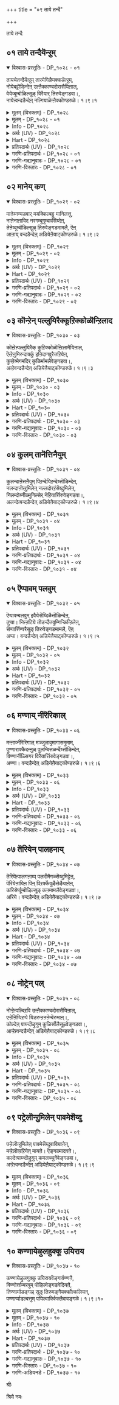 +++
title = "०९ ताये तन्दै"

+++

ताये तन्दै

## ०१ ताये तन्दैयॆन्ऱुम्

<details open><summary>विश्वास-प्रस्तुतिः - DP_१०२८ - ०१</summary>

तायचेतन्दैयॆऩ्ऱुम् तारमेगिळैमक्कळॆऩ्ऱुम्,  
नोयेबट्टॊऴिन्देऩ् उऩ्ऩैक्काण्बदोरासैयिऩाल्,  
वेयेय्बूम्बॊऴिल्सूऴ् विरैयार् तिरुवेङ्गडवा।,  
नायेऩ्वन्दडैन्देऩ् नल्गियाळॆऩ्ऩैक्कॊण्डरुळे। १।९।१
</details>

<details><summary>मूलम् (विभक्तम्) - DP_१०२८</summary>

१०२८ ## ताये तन्दै ऎऩ्ऱुम् * तारमे किळै मक्कळ् ऎऩ्ऱुम् *  
नोये पट्टॊऴिन्देऩ् * नुऩ्ऩैक् काण्बदु ओर् आसैयिऩाल् **   
वेय् एय् पूम् पॊऴिल् सूऴ् * विरै आर् तिरुवेङ्गडवा! *   
नायेऩ् वन्दु अडैन्देऩ् * नल्गि आळ् ऎऩ्ऩैक् कॊण्डरुळे १
</details>

<details><summary>मूलम् - DP_१०२८ - ०१</summary>

तायचेतन्दैयॆऩ्ऱुम् तारमेगिळैमक्कळॆऩ्ऱुम्,  
नोयेबट्टॊऴिन्देऩ् उऩ्ऩैक्काण्बदोरासैयिऩाल्,  
वेयेय्बूम्बॊऴिल्सूऴ् विरैयार् तिरुवेङ्गडवा।,  
नायेऩ्वन्दडैन्देऩ् नल्गियाळॆऩ्ऩैक्कॊण्डरुळे। १।९।१
</details>

<details><summary>Info - DP_१०२८</summary>

{'uv_id': 'PT_१_९', 'rAga': 'Mukhāri / मुगारि', 'tAla': 'Aḍa / अड', 'bhAva': 'Self'}
</details>

<details><summary>अर्थः (UV) - DP_१०२८</summary>

मूङ्गिल्गळ् नॆरुङ्गि यिरुक्कुम् पूञ्जोलैगळ् निऱैन्द मणम् कमऴुम् तिरुमलैयिलिरुप्पवऩे! ताये ऎऩ्ऱुम् तन्दैये ऎऩ्ऱुम् मऩैविये ऎऩ्ऱुम् पन्दुक्कळे ऎऩ्ऱुम् पिळ्ळैगळे ऎऩ्ऱुम् इवर्गळाल् नोये अडैन्दु पयऩऱ्ऱु पोऩ नाऩ् अदऩाल् उऩ्ऩैये वणङ्ग वेण्डुम् ऎऩ्ऱ ओर् आसैयिऩाल् नायिऩुम् ताऴ्न्द नाऩ् वन्दु उऩ्ऩै सरणम् पुगुन्देऩ् किरुबै सॆय्दु ऎऩ्ऩै आट् कॊण्डरुळवेणुम्
</details>

<details><summary>Hart - DP_१०२८</summary>

I thought that my mother, father, wife  
and relatives were important:  
I suffered, became your slave, and like a dog  
I have come longing to see you in the Thiruvenkaṭam hills  
where you stay surrounded with fragrant groves with blooming flowers  
and thick round bamboo plants:  
You are my refuge:  
Give me your grace and protect me:
</details>

<details><summary>प्रतिपदार्थः (UV) - DP_१०२८</summary>

**वेय् एय्** = मूङ्गिल्गळ् नॆरुङ्गि यिरुक्कुम्; **पूम् पॊऴिल् सूऴ्** = पूञ्जोलैगळ् निऱैन्द; **विरैयार्** = मणम् कमऴुम्; **तिरुवेङ्गडवा!** = तिरुमलैयिलिरुप्पवऩे!; **ताये** = ताये ऎऩ्ऱुम्; **तन्दै ऎऩ्ऱुम्** = तन्दैये ऎऩ्ऱुम्; **तारमे** = मऩैविये ऎऩ्ऱुम्; **किळै** = पन्दुक्कळे ऎऩ्ऱुम्; **मक्कळ् ऎऩ्ऱुम्** = पिळ्ळैगळे ऎऩ्ऱुम् इवर्गळाल्; **नोये पट्टु** = नोये अडैन्दु; **ऒऴिन्देऩ्** = पयऩऱ्ऱु पोऩ नाऩ् अदऩाल्; **उऩ्ऩैक्काण्बदु** = उऩ्ऩैये वणङ्ग वेण्डुम्; **ओर् आसैयिऩाल्** = ऎऩ्ऱ ओर् आसैयिऩाल्; **नायेऩ् वन्दु** = नायिऩुम् ताऴ्न्द नाऩ् वन्दु; **अडैन्देऩ्** = उऩ्ऩै सरणम् पुगुन्देऩ्; **नल्गि** = किरुबै सॆय्दु ऎऩ्ऩै; **आळ् ऎऩ्ऩैक्कॊण्डरुळे** = आट् कॊण्डरुळवेणुम्
</details>

<details><summary>गरणि-प्रतिपदार्थः - DP_१०२८ - ०१</summary>

ताये=ताये, तन्दै=तन्दॆये, ऎन्ऱुम्=ऎन्तलू, तारमे=हॆण्डतिये, किळै=बन्धुगळे, मक्कळ्=मक्कळे, ऎन्ऱुम्=ऎन्दू, नोये पट्टु=सङ्कटवन्ननुभविसि, ऒऴिन्देन्=कुन्दि होदॆ, उन्नै=निन्नन्नु, काण्बदु=नोडुवुदु ऎम्ब, ओर् आशैयिनाल्=ऒन्दु आशॆयिन्द, वेय् एय्=बिदिरु मॆळॆगळिन्दलू, पू पॊऴिल्=हूदोटगळिन्दलू, शूऴ्=सुत्तुवरिदु, विरै आर्=परिमळदिन्द तुम्बिरुव, तिरुवेङ्गडवा=तिरुवॆङ्कटगिरियल्लि नॆलसिरुववने, नायेन्-नीचनाद नानु, वन्दु=बन्दु, अडैन्देन्=सेरिद्देनॆ, ऎन्नै=नन्नन्नु, नल् हि=कृपॆमाडि, आळ् कॊण्डु=सेवकनन्नागि स्वीकरिसि, अरुळे=अनुग्रहिसु.
</details>

<details><summary>गरणि-गद्यानुवादः - DP_१०२८ - ०१</summary>

तायि,तन्दॆ ऎन्तलू हॆण्डति मक्कळु बन्धुबळग ऎन्तलू बहळवागि सङ्कटवन्ननुभविसि कुन्दि होदॆ. निन्नन्नु काणुवुदॆम्ब ऒन्दु आशॆयिन्द बिदिरु मॆळॆगळिन्दलू हूदोटगळिन्दलू सुत्तुवरिदिरुव परिमळदिन्द तुम्बिरुव तिरुवॆङ्कटगिरियल्लि नॆलसिरुववने, नीचनाद नानु बन्दु सेरिद्देनॆ. कृपॆमाडि नन्नन्नु सेवकन्नागि स्वीकरिसि अनुग्रहिसु.\(१\)
</details>

<details><summary>गरणि-विस्तारः - DP_१०२८ - ०१</summary>

हिन्दिन तिरुमॊऴियल्लि आऴ्वाररु तम्म मनस्सिगॆ उपदेशवित्तरु. तिरुवॆङ्कटगिरियल्लि नॆलसिरुव सर्वेश्वरन बळिसारबेकॆन्दू, अवनन्नु कण्तुम्ब काणबेकॆन्दू अवन कृपॆगॆ पात्रनागबेकॆन्दू मनस्सन्नु ऒत्तायपडिसिदरु. तिरुमलॆय स्वामियन्नु कीर्तिसि हाडिदरु. हीगॆ अवरु तम्म मनस्सन्नु ऒलिसिकॊण्डद्दु. ईग अवरु स्वामिय सन्निधियन्नुसेरिद्दारॆ. अवन सम्मुखदल्लि निन्तु अरिकॆ माडिकॊळ्ळुत्तिद्दारॆ.

आऴ्वाररु हेळुत्तारॆ-” भगवन्त, मनुष्यरल्लि तायि,तन्दॆ हॆण्डति मक्कळु बन्धुबळग हीगॆल्ला सम्बन्धगळन्नु इदुवरॆगॆ बॆळॆसिकॊण्डु होदॆ. अवर नडुवॆ कूडिकॊण्डु, अवर आगुहोगुगगळल्लि सेरिकॊण्डु नन्न सांसारिक जीवनवन्नु हॆच्चिसिकॊण्डॆ. इदरिन्द ननगॆ कष्टगळु हॆच्चिदवु. सङ्कटगळु वॄद्धिगॊण्डवु. अवुगळ बाधॆयन्नु तीव्रवागि अनुभविसिदॆ. क्रूरियादॆ. दारि काय्दॆ. कळ्ळनादॆ. दरोडॆ नडसिदॆ. प्राणिहिंसॆ माडिदॆ. दुष्टनागि, नीच

वृत्तियन्नु हिडिदु, कडुपापियागि इदुवरॆगॆ नन्न बाळन्नु सागिसिदॆ. हेगो निन्न प्रभावदिन्दले ननगॆ निन्न कडॆय मनस्सायितु. नन्न इदुवरॆगिन जीवनदल्लि जुगुप्सॆ तोरिबन्तु. निन्नन्नु हुडुकिकॊण्डु निन्न बळिगॆ बन्दु सेरिद्देनॆ. नानु नीचनु. निर्गतिकनु. अनाथनु. परमपापि. नीनादरो महामहिमनु. कृपासागर. नन्न अपराधगळन्नॆल्ल कडॆगणिसि, कृपॆमाडि नन्नन्नु निन्न सेवकनन्नागि स्वीकरिसि, नन्नन्नु अनुग्रहिसु.
</details>

## ०२ मानेय् कण्

<details open><summary>विश्वास-प्रस्तुतिः - DP_१०२९ - ०२</summary>

माऩेय्गण्मडवार् मयक्किल्बट्टु मानिलत्तु,  
नाऩेनाऩाविद नरगम्बुगुम्बावंसॆय्देऩ्,  
तेऩेय्बूम्बॊऴिल्सूऴ् तिरुवेङ्गडमामलै, ऎऩ्  
आऩाय् वन्दडैन्देऩ् अडियेऩैयाट्कॊण्डरुळे। १।९।२
</details>

<details><summary>मूलम् (विभक्तम्) - DP_१०२९</summary>

१०२९ माऩ् एय् कण् मडवार् * मयक्किल् पट्टु * मा निलत्तु   
नाऩे नाऩाविद * नरगम् पुगुम् पावम् सॆय्देऩ् **   
तेऩ् एय् पूम् पॊऴिल् सूऴ् * तिरुवेङ्गड मा मलै * ऎऩ्   
आऩाय्! वन्दु अडैन्देऩ् * अडियेऩै आट् कॊण्डरुळे २
</details>

<details><summary>मूलम् - DP_१०२९ - ०२</summary>

माऩेय्गण्मडवार् मयक्किल्बट्टु मानिलत्तु,  
नाऩेनाऩाविद नरगम्बुगुम्बावंसॆय्देऩ्,  
तेऩेय्बूम्बॊऴिल्सूऴ् तिरुवेङ्गडमामलै, ऎऩ्  
आऩाय् वन्दडैन्देऩ् अडियेऩैयाट्कॊण्डरुळे। १।९।२
</details>

<details><summary>Info - DP_१०२९</summary>

{'uv_id': 'PT_१_९', 'rAga': 'Mukhāri / मुगारि', 'tAla': 'Aḍa / अड', 'bhAva': 'Self'}
</details>

<details><summary>अर्थः (UV) - DP_१०२९</summary>

वण्डुगळ् निऱैन्द पूञ्जोलैगळाले सूऴ्न्द तिरुवेङ्गडत्तिलिरुप्पवऩे! ऎऩ् स्वामिये! माऩ्बोऩ्ऱ कण्गळैयुडैय अऴगिगळै पार्त्तु मयङ्गि इन्द उलगत्तिल् नाऩे पलविद नरगङ्गळिले पुगुवदऱ्काऩ पावङ्गळै सॆय्देऩ् आऩाल् इऩ्ऱु उऩ्ऩै वन्दु सरणम् अडैन्द तासऩाऩ ऎऩ्ऩै आट् कॊण्डरुळवेणुम्
</details>

<details><summary>Hart - DP_१०२९</summary>

Intoxicated, I fell in love  
with beautiful women with lovely doe-like eyes  
and I have committed many sins in this large world  
that will only lead me to hell:  
You stay in the divine Thiruvenkaṭam hills  
surrounded with groves blooming with flowers that drip honey:  
Where are you?  
I came to you and you are my refuge,  
Protect me: I am your slave:
</details>

<details><summary>प्रतिपदार्थः (UV) - DP_१०२९</summary>

**तेऩ् एय्** = वण्डुगळ् निऱैन्द; **पूम् पॊऴिल्** = पूञ्जोलैगळाले; **सूऴ्** = सूऴ्न्द; **तिरुवेङ्गड मामलै** = तिरुवेङ्गडत्तिलिरुप्पवऩे!; **ऎऩ् आऩाय्!** = ऎऩ् स्वामिये!; **माऩ् एय् कण्** = माऩ्बोऩ्ऱ कण्गळैयुडैय; **मडवार्** = अऴगिगळै; **मयक्किल् पट्टु** = पार्त्तु मयङ्गि; **मा निलत्तु** = इन्द उलगत्तिल्; **नाऩे नाऩाविद** = नाऩे पलविद; **नरगम् पुगुम्** = नरगङ्गळिले; **पुगुम् पावम्** = पुगुवदऱ्काऩ पावङ्गळै; **सॆय्देऩ्** = सॆय्देऩ्; **वन्दु** = आऩाल् इऩ्ऱु उऩ्ऩै वन्दु; **अडैन्देऩ्** = सरणम् अडैन्द; **अडियेऩै** = तासऩाऩ ऎऩ्ऩै; **आट्कॊण्डरुळे** = आट् कॊण्डरुळवेणुम्
</details>

<details><summary>गरणि-प्रतिपदार्थः - DP_१०२९ - ०२</summary>

मान् एय् कण्=जिङ्कॆगळ कण्णुगळिगॆ समनाद, मडवार्=हॆङ्गसर, मयक्किल् पट्टु=सम्मोहनदल्लि सिक्किबिद्दु, मा निलत्तु=विशालवाद भूमण्डलदल्लि, नाने=नानागिये, नाना विदनरकम् पुहुम्=बगॆबगॆय नरकगळन्नु हॊगिसुवन्थ, पावम्=पापगळन्नु, शॆय्देन्=माडिदॆ, तेन् एय्=दुम्बिगळु सन्धिसुव, पूपॊऴिल् शूऴ्=हूदोटगळिन्द सुत्तुवरिदिरुव, तिरुवेङ्गडम् मा मलै=सुप्रसिद्धवाद तिरुवॆङ्कटगिरियल्लि नॆलसिरुव, ऎन् आनाय्=नन्न अगलिकॆयिल्लदवने, वन्दु अडैन्देन्=बन्दु सेरिद्देनॆ, अडियेनै=पादसेवकनन्नु, आट्कॊण्डु=सेवॆगॆ स्वीकरिसि, अरुळे=अनुग्रहिसु.
</details>

<details><summary>गरणि-गद्यानुवादः - DP_१०२९ - ०२</summary>

जिङ्कॆय कण्णुगळिगॆ समनाद\(कण्णुळ्ळ\) हॆङ्गसर सम्मोहनदल्लि सिक्किबिद्दु विशालवाद ई भूमण्डलदल्लि नानागिये बगॆबगॆय नरकगळन्नु हॊगिसुवन्थ पापगळन्नु माडिदॆ. दुम्बिगळु मुसुरुव हूदोटगळिन्द सुत्तुवरिदिरुव सुप्रसिद्धवाद तिरुवॆङ्कटगिरियल्लि नॆलसिरुव नन्न अगलिकॆयिल्लदवने,बन्दु निन्नन्नु सेरिद्देनॆ. पादसेवकनन्नु सेवॆगॆ स्वीकरिसि अनुग्रहिसु.\(२\)
</details>

<details><summary>गरणि-विस्तारः - DP_१०२९ - ०२</summary>

आऴ्वाररु अरिकॆ माडिकॊळ्ळुत्तारॆ- भगवन्त-जिङ्कॆय कण्णुगळ हागॆ बॊगसॆ कण्णुगळ हॆङ्गसर चञ्चलवाद कुडिगण्णिन नोटदिन्द आकर्षितनादॆ. अवर सम्मोहकवाद बलॆयल्लि सिक्किबिद्दॆ. अवरन्नु ऎडॆबिडदॆ हिम्बालिसिदॆ. ई विशालवाद भूमण्डलदल्लि विधविधवाद नरकगळन्नु हॊगिसुवन्थ पापगळन्नॆल्ल माडिदॆ. हीगॆ, नानु कडुपापियादॆ. निन्निन्द दूरवादॆ. निन्न कृपाकटाक्षदिन्दले नानीग निन्न बळिगॆ बन्दिद्देनॆ. नीनु नन्नल्लिये नॆलसिरतक्कवनु. नन्नन्नु ऎन्दॆन्दिगू अगलदवनु. नन्नन्नु निन्न पादसेवकनन्नागि स्वीकरिसु. नानु निन्नल्लि बहळ विनीतनागि प्रार्थिसुत्तिद्देनॆ. स्वामी, नन्नन्नु अनुग्रहिसु.

आऴ्वाररु भगवन्तनन्नु “आनाय्” ऎन्दु सम्बोधिसिद्दारॆ. “आनाय्”ऎन्दरॆ अमित, असङ्ख्यात, अविनाशि,अगलिकॆयल्लदवनु. ऎन्दॆल्ल आगुत्तदॆ. भगवन्तनिगॆ ई ऎल्ल अर्थगळू सल्लुत्तवॆयल्लवे?
</details>

## ०३ कॊन्ऱेन् पल्लुयिरैक्कूऱिक्कोळॊन्ऱिलाद

<details open><summary>विश्वास-प्रस्तुतिः - DP_१०३० - ०३</summary>

कॊऩ्ऱेऩ्पल्लुयिरैक् कुऱिक्कोळॊऩ्ऱिलामैयिऩाल्,  
ऎऩ्ऱेऩुमिरन्दार्क्कु इऩिदागवुरैत्तऱियेऩ्,  
कुऩ्ऱेय्मेगमदिर् कुळिर्मामलैवेङ्गडवा।,  
अऩ्ऱेवन्दडैन्देऩ् अडियेऩैयाट्कॊण्डरुळे। १।९।३
</details>

<details><summary>मूलम् (विभक्तम्) - DP_१०३०</summary>

१०३० कॊऩ्ऱेऩ् पल् उयिरैक् * कुऱिक्कोळ् ऒऩ्ऱु इलामैयिऩाल् *  
ऎऩ्ऱेऩुम् इरन्दार्क्कु * इऩिदु आग उरैत्तु अऱियेऩ् **   
कुऩ्ऱु एय् मेगम् अदिर् * कुळिर् मा मलै वेङ्गडवा *  
अऩ्ऱे वन्दु अडैन्देऩ् * अडियेऩै आट् कॊण्डरुळे ३
</details>

<details><summary>मूलम् - DP_१०३० - ०३</summary>

कॊऩ्ऱेऩ्पल्लुयिरैक् कुऱिक्कोळॊऩ्ऱिलामैयिऩाल्,  
ऎऩ्ऱेऩुमिरन्दार्क्कु इऩिदागवुरैत्तऱियेऩ्,  
कुऩ्ऱेय्मेगमदिर् कुळिर्मामलैवेङ्गडवा।,  
अऩ्ऱेवन्दडैन्देऩ् अडियेऩैयाट्कॊण्डरुळे। १।९।३
</details>

<details><summary>Info - DP_१०३०</summary>

{'uv_id': 'PT_१_९', 'rAga': 'Mukhāri / मुगारि', 'tAla': 'Aḍa / अड', 'bhAva': 'Self'}
</details>

<details><summary>अर्थः (UV) - DP_१०३०</summary>

मलैबोऩ्ऱु मुऴङ्गुम् मेगङ्गळैयुडैय कुळिर्न्द वेङ्गडमलैयिलिरुप्पवऩे! आत्मावैप्पऱ्ऱिय अऱिवु इल्लामैयिऩाले पल पिराणिगळै कॊऩ्ऱेऩ् याचित्तवर्गळुक्कु ऒरुनाळुम् इऩिमैयाग ऒरु वार्त्तै पदिलळित्तदिल्लै इदै उणर्न्द अऩ्ऱे वन्दु उऩ्ऩै पऱ्ऱिऩेऩ् तासऩाऩ ऎऩ्ऩै आट् कॊण्डरुळवेणुम्
</details>

<details><summary>Hart - DP_१०३०</summary>

O lord of the Venkaṭam hills,  
I had no purpose in my life and killed many lives:  
I never said kind words to those who needed my help:  
You stay in the flourishing Thiruvenkaṭam hills  
where mountain-like clouds float and thunder:  
I came to you the day I realized my faults:  
You are my refuge:  
Protect me: I am your slave:
</details>

<details><summary>प्रतिपदार्थः (UV) - DP_१०३०</summary>

**कुऩ्ऱु एय्** = मलैबोऩ्ऱु मुऴङ्गुम्; **मेगम्अदिर्** = मेगङ्गळैयुडैय; **कुळिर्** = कुळिर्न्द; **मामलै वेङ्गडवा!** = वेङ्गडमलैयिलिरुप्पवऩे!; **कुऱिक्कोळ् ऒऩ्ऱु** = आत्मावैप्पऱ्ऱिय अऱिवु; **इलामैयिऩाल्** = इल्लामैयिऩाले; **पल्उयिरै** = पल पिराणिगळै; **कॊऩ्ऱेऩ्** = कॊऩ्ऱेऩ्; **इरन्दार्क्कु** = याचित्तवर्गळुक्कु; **ऎऩ्ऱेऩुम्** = ऒरुनाळुम्; **इऩिदु आग** = इऩिमैयाग ऒरु वार्त्तै; **उरैत्तु अऱियेऩ्** = पदिलळित्तदिल्लै; **अऩ्ऱे वन्दु** = इदै उणर्न्द अऩ्ऱे वन्दु; **अडैन्देऩ्** = उऩ्ऩै पऱ्ऱिऩेऩ्; **अडियेऩै** = तासऩाऩ ऎऩ्ऩै; **आट्कॊण्डरुळे** = आट् कॊण्डरुळवेणुम्
</details>

<details><summary>गरणि-प्रतिपदार्थः - DP_१०३० - ०३</summary>

कॊन्ऱेन्=कॊन्दिद्देनॆ, पल्=अनेक, उयिरै=प्राणिगळन्नु, कुऱक्कोळ्=उदात्त लक्ष्यवु, ऒन्ऱु=ऒन्दू, इलादमैयिनाल्=इल्लदॆ इरुवुदरिन्द, ऎन्ऱेनुम्=ऒन्दु सलवादरू, इरन्दार् क्कू=याचिसिदवरिगॆ, इनिदाह-हितवागि, उरैत्तु=हेळि, अऱिवेन्=अरियॆनु, कुन्ऱु=पर्वतक्कॆ, एय्=समनाद, मेहम्=मेघगळु, अदिर्=घर्जिसुव, कुळिर्=तम्पाद, मामलै=सुन्दरवाद पर्वतवाद, वेङ्गडवा=वॆङ्कटाचलपतिये, अन्ऱे=अन्दे\(हिन्दॆये\), वन्दु=बन्दु, अडैन्देन्=सेरिद्देनॆ, अडियेनै=पादसेवकनाद नन्नन्नु,आळ् कॊण्डु=सेवॆगॆ स्वीकरिसि, अरुळे-अनुग्रहिसु.
</details>

<details><summary>गरणि-गद्यानुवादः - DP_१०३० - ०३</summary>

अनेक प्राणिगळन्नु कॊन्दिद्देनॆ. उदात्त लक्ष्यवॊन्दू इल्लदॆ इरुवुदरिन्द ऒन्दु सलवादरू याचिसिदवरिगॆ हितवाद उत्तरवन्नु हेळि अरियॆनु. पर्वतक्कॆ समनाद मेघगळु घर्जिसुव, तम्पाद, सुन्दरवाद पर्वतदल्लि नॆलसिरुव वॆङ्कटाचलपतिये, अन्दे\(हिन्दॆये\) बन्दु निन्नन्नु सेरिद्देनॆ. पादसेवकनाद नन्नन्नु सेवॆगॆ स्वीकरिसि, अनुग्रहिसु.\(३\)
</details>

<details><summary>गरणि-विस्तारः - DP_१०३० - ०३</summary>

मनुष्यनु जीवनदल्लि साधिसबेकाद ध्येयगळन्नु “पुरुषार्थ”ऎन्नुत्तारॆ. पुरुषार्थगळु नाल्कु. अवुगळल्लि मॊदलु मूरु मनुष्यन इहलोकद बाळ्वॆगॆ अनुकूलवागुवन्थवु. इहजीवनदल्लि मनुष्यनु तनगागिये नडसबेकादवु “अर्थ” मत्तु “काम”ऎम्ब पुरुषार्थगळु. तन्न सुखसन्तोषगळिगागिये नडसुवुवु इवु. इहलोकदल्लि बाळुत्तिरुवागलू परहितवन्नु गमनदल्लिट्टुकॊण्डु नडसुवुदु “धर्म” ऎम्ब पुरुषार्थ. मनुष्यनु स्वार्थियागबारदॆन्दू, तन्न हागॆये ईलोकदल्लि बाळुव मानव कुलक्कॆ तन्न कैयल्लाद ऒत्तासॆयन्नु माडबेकॆम्बुदन्नु तिळिसुवुदे ई पुरुषार्थ. परहित साधनॆयिन्द मनुष्यन सुखसन्तोषगळु हॆच्चुवुवु. अल्लदॆ, अवनिगॆ पुण्यवन्नु गळिसिकॊडुवुवु. आद्दरिन्दले “धर्म”ऎम्बुदक्कॆ प्रथम पुरुषार्थ ऎम्ब आद्यतॆयन्नु कॊट्टिरुवुदु. मनुष्यनु तानु गळिसिद्दन्नु, तन्नल्लिरुवुदन्नु इतररॊडनॆ हञ्चिकॊण्डु \(इतररिगॆ कॊट्टु\)तानु उण्णबेकॆम्बुदे अल्लवे ऒन्दु उदात्तवाद ध्येय?

मनुष्यन अन्तिम पुरुषार्थवे “मोक्ष”ऎम्बुदु. मनुष्यनु तन्न इहलोकद जीवनदल्लि ऒळ्ळॆय कॆलसगळन्नु माडि, पुण्यवन्नु गळिसिकॊण्डु, जीवनवन्नु स्वच्छगॊळिसिकॊण्डु, भगवन्तन सान्निध्यवन्नु पडॆयुवुदक्कॆ माडबेकाद्दॆल्लवन्नू माडुत्ता, साधिसिकॊळ्ळुवुदे मोक्ष.

इदे बाळिन अन्तिमगुरि. आऴ्वाररु ई ध्येय साधनॆयल्लि एनुमाडिदरु ऎम्बुदन्नु अवरु ई पाशुरदल्लि हेळुत्तिद्दारॆ.

आऴ्वाररु भगवन्तनल्लि अरिकॆ माडिकॊळ्ळुत्तिद्दारॆ- भगवन्त, जीवन उत्तम लक्ष्यगळल्लि ऒन्दन्नू नानुतिळिदुकॊळ्ळलिल्ल. ऒळ्ळॆय कॆलसगळन्नु माडलिल्ल. याचिसिदवरिगॆ ऒन्दु ऒळ्ळॆय मातन्नादरू आडलिल्ल. लॆक्कविल्लदष्टु प्राणिगळन्नु कॊन्दॆ. अदेनु सुयोगवो नन्न मेलॆ निन्न कटाक्षवायितु. अन्दे, आ क्षणवे नानु निन्नल्लि शरणादॆ. आ क्षणवे नन्न मनस्सु निन्नल्लि कीलिसितु. प्रकृतिय रम्यवाद बॆट्टदल्लि नॆलसिरुव वॆङ्कटाचलपतिये, ईग नानु बन्दु निन्नन्नु सेरिद्देनॆ. निन्न पादसेवकनन्नागि नन्नन्नु स्वीकरिसि अनुग्रहिसु.

मॊदल पुरुषार्थद ऒन्दु कर्तव्यवाद “दान”वन्नु नीडुवुदु हागिरलि. “देहि”ऎन्दु बन्द आर्तनिगॆ ऒन्दु ऒळ्ळॆय मातन्नू हेळलिल्लवन्तॆ\!
</details>

## ०४ कुलम् तानॆत्तिनैयुम्

<details open><summary>विश्वास-प्रस्तुतिः - DP_१०३१ - ०४</summary>

कुलन्दाऩॆत्तऩैयुम् पिऱन्देयिऱन्दॆय्त्तॊऴिन्देऩ्,  
नलन्दाऩॊऩ्ऱुमिलेऩ् नल्लदोरऱंसॆय्दुमिलेऩ्,  
निलम्दोय्नीळ्मुगिल्सेर् नॆऱियार्त्तिरुवेङ्गडवा।,  
अलन्देऩ्वन्दडैन्देऩ् अडियेऩैयाट्कॊण्डरुळे। १।९।४
</details>

<details><summary>मूलम् (विभक्तम्) - DP_१०३१</summary>

१०३१ कुलम् ताऩ् ऎत्तऩैयुम् * पिऱन्दे इऱन्दु ऎय्त्तॊऴिन्देऩ् *  
नलम् ताऩ् ऒऩ्ऱुम् इलेऩ् * नल्लदु ओर् अऱम् सॆय्दुम् इलेऩ् **   
निलम् तोय् नीळ् मुगिल् सेर् * नॆऱि आर् तिरुवेङ्गडवा! *   
अलन्देऩ् वन्दु अडैन्देऩ् * अडियेऩै आट् कॊण्डरुळे ४
</details>

<details><summary>मूलम् - DP_१०३१ - ०४</summary>

कुलन्दाऩॆत्तऩैयुम् पिऱन्देयिऱन्दॆय्त्तॊऴिन्देऩ्,  
नलन्दाऩॊऩ्ऱुमिलेऩ् नल्लदोरऱंसॆय्दुमिलेऩ्,  
निलम्दोय्नीळ्मुगिल्सेर् नॆऱियार्त्तिरुवेङ्गडवा।,  
अलन्देऩ्वन्दडैन्देऩ् अडियेऩैयाट्कॊण्डरुळे। १।९।४
</details>

<details><summary>Info - DP_१०३१</summary>

{'uv_id': 'PT_१_९', 'rAga': 'Mukhāri / मुगारि', 'tAla': 'Aḍa / अड', 'bhAva': 'Self'}
</details>

<details><summary>अर्थः (UV) - DP_१०३१</summary>

पूमण्डलत्तिल् सञ्जरिक्कुम् नीण्ड मेगङ्गळैयुडैय तिरुमलैयिलिरुप्पवऩे! ऎल्लाक् कुलङ्गळिलुम् पिऱप्पदुम् इऱप्पदुमाग इळैत्तुप् पोऩेऩ् अदऩाल् ऒरुवगै नऩ्मैयुमिल्लै नल्ल तरुममॊऩ्ऱुम् सॆय्ददिल्लै पल कष्टङ्गळै अनुबवित्त नाऩ् उऩ्ऩै वन्दु पऱ्ऱिऩेऩ् तासऩाऩ ऎऩ्ऩै आट्कॊण्डरुळवेण्डुम्
</details>

<details><summary>Hart - DP_१०३१</summary>

I was born in many communities in many births  
and died and was born again and again  
and I am very tired of being born:  
I have done nothing good or any good dharma  
and have gained nothing in my births:  
You stay in Thiruvenkaṭam hills  
where clouds take water from the earth and float in the sky:  
I came to you and you are my refuge:  
Protect me: I am your slave:
</details>

<details><summary>प्रतिपदार्थः (UV) - DP_१०३१</summary>

**निलम् तोय्** = पूमण्डलत्तिल् सञ्जरिक्कुम्; **नीळ् मुगिल् सेर्** = नीण्ड मेगङ्गळैयुडैय; **नॆऱि आर् तिरु वेङ्गडवा!** = तिरुमलैयिलिरुप्पवऩे!; **ऎत्तऩैयुम् कुलम् ताऩ्** = ऎल्लाक् कुलङ्गळिलुम्; **पिऱन्दे इऱन्दु** = पिऱप्पदुम् इऱप्पदुमाग; **ऎय्त्तॊऴिन्देऩ्** = इळैत्तुप् पोऩेऩ् अदऩाल्; **नलम् ताऩ् ऒऩ्ऱुमिलेऩ्** = ऒरुवगै नऩ्मैयुमिल्लै; **नल्लदोर् अऱम्** = नल्ल तरुममॊऩ्ऱुम्; **सॆय्दुम् इलेऩ्** = सॆय्ददिल्लै; **अलन्देऩ्** = पल कष्टङ्गळै अनुबवित्त नाऩ्; **वन्दु अडैन्देऩ्** = उऩ्ऩै वन्दु पऱ्ऱिऩेऩ्; **अडियेऩै** = तासऩाऩ ऎऩ्ऩै; **आट्कॊण्डरुळे** = आट्कॊण्डरुळवेण्डुम्
</details>

<details><summary>गरणि-प्रतिपदार्थः - DP_१०३१ - ०४</summary>

कुलम् तान्=कुलवॆम्बुदन्नु, ऎत्तिनैयुम्=ऎष्टॆष्टन्नो, पिऱन्देन्=हुट्टिदॆ, इऱन्देन्=मडिदॆ, ऎय् त्तु=बेसत्तु, ऒऴिन्देन्=हाळादॆ, नलम् तान्=ऒळ्ळॆयदॆम्बुदु, ऒन्ऱुम्=स्वल्पवू\(ऒन्दादरू\), इलेन्=इल्लदवनागिद्देनॆ, नल्लदु=ऒळ्ळ्यॆअदाद, ओर्=ऒन्दु, अऱम्=धर्मवन्नागलि, शॆय्दुम् इलेन्=नानु माडियू इल्ल, निलम्=नॆलवन्नु, तोय्=नॆनॆसुव, नीळ् मुहिल्=विस्तारवाद\(दॊड्ड\) मुगिलु, शेर्=तिरुगाडुवन्थ, नॆऱि=ऒळ्ळॆय मार्गगळिन्द, आर्=तुम्बिद, तिरुवेङ्गडवा=तिरुवॆङ्कटगिरियल्लि नॆलसिरुववने, अलन्देन्=सङ्कटपट्टॆ, वन्दु=बन्दु, अडैन्देन्=सेरिद्देनॆ, अडियेनै=पादसेवकनाद नन्नन्नु,आळ् कॊण्डु=सेवॆगॆ स्वीकरिसि, अरुळे-अनुग्रहिसु.
</details>

<details><summary>गरणि-गद्यानुवादः - DP_१०३१ - ०४</summary>

ऎष्टॆष्टो कुलगळल्लि हुट्टिदॆ, मडिदॆ,बेसत्तॆ, हाळादॆ. ऒळ्ळॆयदु ऎम्बुदन्नु स्वल्पवादरू इल्लदवनागिद्देनॆ. ऒळ्ळॆय धर्मवन्नु ऒन्दन्नादरू नानु माडिदवनल्ल. भूमियन्नु तॊयिसुव दॊड्ड मुगिलु तिरुगाडुवन्थ ऒळ्ळॆय मार्गगळिन्द तुम्बिरुव तिरुवॆङ्कटगिरियल्लि नॆलसिरुववने, नानु बहळ सङ्कटपट्टिद्देनॆ. ईग बन्दु निन्न बळिसेरिद्देनॆ. पादसेवकनाद नन्नन्नु निन्न सेवॆगॆ स्वीकरिसि, अनुग्रहिसु.\(४\)
</details>

<details><summary>गरणि-विस्तारः - DP_१०३१ - ०४</summary>

कर्मवशदिन्द आत्मनु देहसम्बन्धवन्नु पडॆयुवुदु. इन्द्रियगळिगॆ वशनागि, विकारगॊण्डु पापगळन्नाचरिसि, हुट्टुसावुगळ सुळियल्लि सिक्किबीळुवुदु. लॆक्कविल्लदष्टु जन्मगळन्नॆत्तुवुदु. ऒन्दॊन्दरल्लियू पापगळन्नु

माडुवुदु, हीगॆ, मितियिल्लद कष्ट,दुःख,सङ्कटगळिगॆ ऒळगागुवुदु. इदे संसारद तॊळलाट. ई दुःखसागरदिन्द पारागुवुदक्कॆ ऒन्दे मार्ग. भगवन्तनल्लि अनन्यवागि शरणागि. अवनन्नु ऎडॆबिडदॆ भजिसि पूजिसुवुदु. अवन कृपाश्रयक्कागि हातॊरॆयुवुदु. अवन अनुग्रहक्कॆ पात्रनादनॆन्दरॆ, मनुष्यनिगॆ पुनर्जन्मद सङ्कोलॆयु कडिदुहोगुवुदु. अवनु अमरनागि भगवन्तन नित्यकिङ्करनागुवनु.

आऴ्वाररु भगवन्तनल्लि अरिकॆ माडिकॊळ्ळुत्तिद्दारॆ- भगवन्त, ननगॆ जन्मगळु ऎष्टॆष्ट्ओ कळॆदुहोदवु. आ जन्मगळल्लि ऎष्टॆष्टो कुलगळु कळॆदवु. हुट्टिद बळिक सावु;मत्तॆ इन्नॊन्दु हुट्टु, मत्तॆ सावु. हीगॆ लॆक्कविल्लदष्टु हुट्टुसावुगळु आगिहोदवु. आ हुट्टुसावुगळ नडुवण इहलोकद जीवनदल्लि हेळतीरदष्टु कष्टगळु, दुःखगळु, सङ्कटगळु ऒदगिबन्दवु. ऒन्दॊन्दु जीवनदल्लू नानारीतिय कष्टगळन्नु दुःखगळन्नु सङ्कटगळन्नु अनुभविसि अनुभविसि बळलि बसवळिदु बेसत्तॆ. इष्टु जन्मगळन्नु ऎत्तिदॆनल्ल-अवुगळल्लि ऒन्दरल्लादरू “ऒळ्ळॆयदु”ऎम्बुदिल्ल. स्वल्पवादरू धर्मसम्मतवाद, नीतिपूर्णवाद ऒळ्ळॆयदॆम्ब कॆलसवन्नु माडलिल्ल. स्वार्थपूर्णवाद, क्रूरतनदिन्द कूडिद, दुष्तजीवन नन्नदु\!

भगवन्त, दॊड्डदॊड्ड कार्मुगिलुगळु नीरन्नु तुम्बिकॊण्डु बन्दु तिरुवॆङ्कटगिरिय मेलॆ मळॆयन्नु सुरिसुत्ता धाराळवागि सञ्चरिसुत्ता उत्तमवाद दारियन्नु माडिकॊट्टिवॆ. अवुगळ निर्मल सेवॆयन्नु स्वीकरिसुत्ता अल्लि नॆलसिद्दी. पुनर्जन्मगळ काटदिन्द बहळ सङ्कटपट्टु आयासगॊण्डिरुव नानु, निन्न दयॆयिन्द निन्नन्नु बन्दु सेरिद्देनॆ. नन्नन्नू निन्न सेवॆगॆ स्वीकरिसि, अनुग्रहिसु.
</details>

## ०५ ऎप्पावम् पलवुम्

<details open><summary>विश्वास-प्रस्तुतिः - DP_१०३२ - ०५</summary>

ऎप्पावम्बलवुम् इवैयेसॆय्दिळैत्तॊऴिन्देऩ्,  
तुप्पा। निऩ्ऩटिये तॊडर्न्देत्तवुम्गिऱ्किऩ्ऱिलेऩ्,  
सॆप्पार्त्तिण्वरैसूऴ् तिरुवेङ्गडमामलै, ऎऩ्  
अप्पा। वन्दडैन्देऩ् अडियेऩैयाट्कॊण्डरुळे। १।९।५
</details>

<details><summary>मूलम् (विभक्तम्) - DP_१०३२</summary>

१०३२ ऎप् पावम् पलवुम् * इवैये सॆय्दु इळैत्तॊऴिन्देऩ् *  
तुप्पा निऩ् अडिये * तॊडर्न्दु एत्तवुम् किऱ्किऩ्ऱिलेऩ् **  
सॆप्पु आर् तिण् वरै सूऴ् * तिरुवेङ्गड मा मलै * ऎऩ्   
अप्पा! वन्दु अडैन्देऩ् * अडियेऩै आट् कॊण्डरुळे ५
</details>

<details><summary>मूलम् - DP_१०३२ - ०५</summary>

ऎप्पावम्बलवुम् इवैयेसॆय्दिळैत्तॊऴिन्देऩ्,  
तुप्पा। निऩ्ऩटिये तॊडर्न्देत्तवुम्गिऱ्किऩ्ऱिलेऩ्,  
सॆप्पार्त्तिण्वरैसूऴ् तिरुवेङ्गडमामलै, ऎऩ्  
अप्पा। वन्दडैन्देऩ् अडियेऩैयाट्कॊण्डरुळे। १।९।५
</details>

<details><summary>Info - DP_१०३२</summary>

{'uv_id': 'PT_१_९', 'rAga': 'Mukhāri / मुगारि', 'tAla': 'Aḍa / अड', 'bhAva': 'Self'}
</details>

<details><summary>अर्थः (UV) - DP_१०३२</summary>

सॆप्पुप् पोऩ्ऱ तिडमाऩ मलैगळाले सूऴप्पट्ट तिरुमलैयिलिरुप्पवऩे! सक्तियुडैयवऩे! ऎऩ् नादऩे! पलविद पाबङ्गळै सॆय्दु इळैत्तॊऴिन्देऩ् उऩ् तिरुवडिगळै पिऩ्बऱ्ऱि पक्तियुडऩ् तुदिक्कवुम् सक्तियऱ्ऱवऩाऩेऩ् उऩ्ऩैये वन्दु अडैन्देऩ् तॊण्डऩाऩ ऎऩ्ऩै आट्कॊण्डरुळवेणुम्
</details>

<details><summary>Hart - DP_१०३२</summary>

I have committed many kinds of sin  
and I have suffered and I am tired:  
You are omnipotent and I do not even have the strength  
to come to you and worship your feet:  
You stay in majestic Thiruvenkaṭam  
surrounded by mighty hills and praised by all:  
O my father, you are my refuge:  
Protect me: I am your slave:
</details>

<details><summary>प्रतिपदार्थः (UV) - DP_१०३२</summary>

**सॆप्पुआर् तिण्** = सॆप्पुप् पोऩ्ऱ तिडमाऩ; **वरै सूऴ्** = मलैगळाले सूऴप्पट्ट; **तिरुवेङ्गड मामलै** = तिरुमलैयिलिरुप्पवऩे!; **तुप्पा!** = सक्तियुडैयवऩे!; **ऎऩ् अप्पा!** = ऎऩ् नादऩे!; **ऎप्पावम् पलवुम्** = पलविद पाबङ्गळै; **इवैये सॆय्दु** = सॆय्दु; **इळैत्तॊऴिन्देऩ्** = इळैत्तॊऴिन्देऩ्; **निऩ् अडिये** = उऩ् तिरुवडिगळै; **तॊडर्न्दु एत्तवुम्** = पिऩ्बऱ्ऱि पक्तियुडऩ्; **किऱ्किऩ्ऱिलेऩ्** = तुदिक्कवुम् सक्तियऱ्ऱवऩाऩेऩ्; **वन्दु अडैन्देऩ्** = उऩ्ऩैये वन्दु अडैन्देऩ्; **अडियेऩै** = तॊण्डऩाऩ ऎऩ्ऩै; **आट्कॊण्डरुळे** = आट्कॊण्डरुळवेणुम्
</details>

<details><summary>गरणि-प्रतिपदार्थः - DP_१०३२ - ०५</summary>

ऎप्पावम् पलवुम् इवैये=याव यावुदो रीतिय हलवारु पापगळन्ने, शॆय्दु=माडि, इळैत्तु=बसवळिदु, ऒऴन्देन्=हाळादॆ, तुप्पा=सर्वशक्तने, निन्नडिये=निन्न पादगळन्ने, तॊडर्न्दु=हुडुकुत्ता, एत्तवुम्=स्तुतिसुत्ता, किऱ् किन्ऱिलेन्=बलहीननागिद्देनॆ,शॆप्पु=मातिनिन्द, आर्=तुम्बिरुव, तिण्=बलवाद, वरै=बॆट्टगळिन्द, शूऴ्=सुत्तुवरिदिरुव, तिरुवेङ्गडम् मा मलै=तिरुवॆङ्कटगिरियॆम्ब महापर्वतदल्लि नॆलसिरुव, ऎन् अप्पा=नन्न तन्दॆये, वन्दु=बन्दु, अडैन्देन्=सेरिद्देनॆ, अडियेनै=पादसेवकनाद नन्नन्नु,आळ् कॊण्डु=सेवॆगॆ स्वीकरिसि, अरुळे-अनुग्रहिसु.
</details>

<details><summary>गरणि-विस्तारः - DP_१०३२ - ०५</summary>

यावयावुदो हलवारु पापगळन्नु माडि बसवळिदु हाळादॆ. सर्वशक्तने

निन्नडिगळन्नु हुडुकुत्ता स्तुतिसुत्ता शक्तियिल्लदवनादॆ. मातिनिन्द तुम्बिरुव बलवाद बॆट्टगळिन्द सुत्तुवरिदिरुव तिरुवॆङ्कटगिरि ऎम्ब महापर्वतदल्लि नॆलसिरुव नन्न तन्दॆये, बन्दु सेरिद्देनॆ. निन्न सेवॆगॆ नन्नन्नु स्वीकरिसि, अनुग्रहिसु.\(५\)

ई पाशुरदल्लि आऴ्वाररु भगवन्तनन्नु “सर्वशक्तने”ऎन्दू “नन्न तन्दॆये”ऎन्दू सम्बोधिसिद्दारॆ. महापापियागि अवरु भगवन्तन अडिगळन्नु आश्रयिसुत्तिद्दारॆ. आश्रयिसिद भक्तन सङ्कटगळन्नु नीगुसुवुदक्कू, अवन पापगळन्नॆल्ला ध्वंस माडुवुदक्कू अवनॊब्बने समर्थ. भक्तन पापगळन्नु हरिसि, अवनन्नु परिशुद्धगॊळिसि, पुनर्जन्मविल्लदन्तॆ अनुग्रहिसुव सामर्थ्य अवनॊब्बनदे. आद्दरिन्दले भगवन्तनु सर्वशक्त\! अवनु वात्सल्यजलधि”. भक्तनु ऎष्टे पापियादरू ऎष्टे दुष्टनादरू, अवनन्नु पुत्रवात्सल्यदिन्द उद्धरिसि अवनिगॆ अमरत्ववन्नु करिणिसुवनु. आद्दरिन्दले भगवन्तनन्नु “नन्न तन्दॆये”ऎन्दिरुवुदु.
</details>

## ०६ मण्णाय् नीरॆरिकाल्

<details open><summary>विश्वास-प्रस्तुतिः - DP_१०३३ - ०६</summary>

मऩ्ऩाय्नीरॆरिगाल् मञ्जुलावुमागासमुमाम्,  
पुण्णाराक्कैदऩ्ऩुळ् पुलम्बित्तळर्न्दॆय्त्तॊऴिन्देऩ्,  
विण्णार्नीळ्सिगर विरैयार्त्तिरुवेङ्गडवा।,  
अण्णा। वन्दडैन्देऩ् अडियेऩैयाट्कॊण्डरुळे। १।९।६
</details>

<details><summary>मूलम् (विभक्तम्) - DP_१०३३</summary>

१०३३ मण् आय् नीर् ऎरि काल् * मञ्जु उलावुम् आगासमुम् आम् *  
पुण् आर् आक्कै तऩ्ऩुळ् * पुलम्बित् तळर्न्दु ऎय्त्तॊऴिन्देऩ् **   
विण् आर् नीळ् सिगर * विरैआर् तिरुवेङ्गडवा! *   
अण्णा वन्दु अडैन्देऩ् * अडियेऩै आट् कॊण्डरुळे ६
</details>

<details><summary>मूलम् - DP_१०३३ - ०६</summary>

मऩ्ऩाय्नीरॆरिगाल् मञ्जुलावुमागासमुमाम्,  
पुण्णाराक्कैदऩ्ऩुळ् पुलम्बित्तळर्न्दॆय्त्तॊऴिन्देऩ्,  
विण्णार्नीळ्सिगर विरैयार्त्तिरुवेङ्गडवा।,  
अण्णा। वन्दडैन्देऩ् अडियेऩैयाट्कॊण्डरुळे। १।९।६
</details>

<details><summary>Info - DP_१०३३</summary>

{'uv_id': 'PT_१_९', 'rAga': 'Mukhāri / मुगारि', 'tAla': 'Aḍa / अड', 'bhAva': 'Self'}
</details>

<details><summary>अर्थः (UV) - DP_१०३३</summary>

आगासत्तळवु उयर्न्दिरुक्कुम् कॊडुमुडिगळैयुडैय मणम् मिक्क तिरुमलैयिलिरुप्पवऩे! पूमि जलम् अग्नि वायु आगियवैगळाय् मेगङ्गळ् उलावुम् आगासमुम् आग ऐन्दु पूदत्तिऩालाऩ वियादिगळ् निऱैन्द शरीरत्तिल् अगप्पट्टु कदऱियऴुदु उडल् मिगवुम् मॆलिन्दु ऒऴिन्देऩ् स्वामिये! उऩ्ऩै वन्दु अडैन्देऩ् तासऩाऩ ऎऩ्ऩै आट्कॊण्डरुळवेणुम्
</details>

<details><summary>Hart - DP_१०३३</summary>

I am caught in this wounded body  
that is made of earth, water, fire, wind  
and the sky where clouds float  
and I have suffered, cried, and grown tired and weak:  
You stay in the fragrant Thiruvenkaṭam hills  
with tall peaks that touch the sky:  
I have come to you—you are my refuge:  
Protect me: I am your slave:
</details>

<details><summary>प्रतिपदार्थः (UV) - DP_१०३३</summary>

**विण् आर्** = आगासत्तळवु; **नीळ्** = उयर्न्दिरुक्कुम्; **सिगर** = कॊडुमुडिगळैयुडैय; **विरैयार्** = मणम् मिक्क; **तिरुवेङ्गडवा!** = तिरुमलैयिलिरुप्पवऩे!; **मण् आय् नीर् ऎरि** = पूमि जलम् अग्नि; **काल्** = वायु आगियवैगळाय्; **मञ्जु उलावुम्** = मेगङ्गळ् उलावुम्; **आगासमुम् आम्** = आगासमुम् आग ऐन्दु पूदत्तिऩालाऩ; **पुण् आर्** = वियादिगळ् निऱैन्द; **आक्कै तऩ्ऩुळ्** = शरीरत्तिल्; **पुलम्बि** = अगप्पट्टु; **तळर्न्दु** = कदऱियऴुदु उडल्; **ऎय्त्तॊऴिन्देऩ्** = मिगवुम् मॆलिन्दु ऒऴिन्देऩ्; **अण्णा!** = स्वामिये!; **वन्दु अडैन्देऩ्** = उऩ्ऩै वन्दु अडैन्देऩ्; **अडियेऩै** = तासऩाऩ ऎऩ्ऩै; **आट्कॊण्डरुळे** = आट्कॊण्डरुळवेणुम्
</details>

<details><summary>गरणि-प्रतिपदार्थः - DP_१०३३ - ०६</summary>

मण् आय्=मण्णू आगि, नीर् ऎरि काल्=नीरु,अग्नि.वायु\(आगि\) मञ्जु उलावुम्=मोडगळु विहरिसुव,आकाशमुम्=आकाशवू आगि, आम्=\(ऎल्लवू सेरि\) आगिरुव, पुण्=हुण्णुगळिन्द तुम्बिरुव, आक्कै तन्नुळ्=शरीरदल्लि, पुलम्बि=हलुबि, तळर्न्दु=शक्तिगुन्दि, ऎय् त्तु=सङ्कटपट्टु, ऒऴिन्देन्=हाळादॆ, विण्=आकाशवन्नु, आर्=आवरिसिद, नीळ्=ऎत्तरवाद, शिकरम्=शिखरवन्नुळ्ळ, विरै आर्=परिमळ तुम्बिरुव, तिरुवेङ्गडवा=तिरुवॆङ्कटगिरियल्लि नॆलसिरुववने, अण्णा=स्वामिये, वन्दु=बन्दु, अडैन्देन्=सेरिद्देनॆ, अडियेनै=पादसेवकनाद नन्नन्नु,आळ् कॊण्डु=सेवॆगॆ स्वीकरिसि, अरुळे-अनुग्रहिसु.
</details>

<details><summary>गरणि-गद्यानुवादः - DP_१०३३ - ०६</summary>

मण्णु,नीरु,अग्नि,वायु मत्तु मोडगळु विहरिसुव अकाश. इवॆल्लवू आगिरुव हुण्णुगळिन्द तुम्बिरुव देहदल्लि\(बिद्दु\) हलुबि गोळाडि बलगुन्दि, सङ्कटपट्टु हाळादॆ. आकाशवन्नु मुट्टुवन्थ ऎत्तरवाद शिखरवन्नुळ्ळ परिमळतुम्बिरुव तिरुवॆङ्कटगिरियल्लि नॆलसिरुववने, स्वामिये, बन्दु सेरिद्देनॆ. पादसेवकनन्नु सेवॆगॆ कैगॊण्डु अनुग्रहिसु.\(६\)
</details>

<details><summary>गरणि-विस्तारः - DP_१०३३ - ०६</summary>

नॆल,नीरु,गाळि,बॆङ्कि,बानु- इवु पञ्चभूतगळु. पञ्चभूतगळिन्द आदद्दु देह. कर्मवशदिन्द आत्मनु देहदल्लि सेरिकॊण्डु, बन्धनक्कॊळगागि अल्लि देहसम्बन्धवाद बाधॆगळन्नॆल्ला तन्नदॆम्बन्तॆ अनुभविसुत्ता, हलुबुत्ता, गोळाडुत्ता, अशक्तनागि, असहायकनागि सङ्कटपट्टु नरळुत्तानॆ. देहसम्बन्धविरुववरॆगॆ ऎल्ल दैहिक सङ्कटगळन्नू अनुभविसबेकादद्दे. ई

सङ्कटदिन्द पारागलेबेकु.भगवन्तन आश्रयक्कागि यत्निसि, भगवन्तन पादसेवॆय अनुग्रहवन्नु पडॆयुवुदरिन्द मनुष्यनु कृतकृत्यनागुत्तानॆ. ऎल्ल बगॆय सङ्कटगळिन्दलू मुक्तनागुत्तानॆ. आऴ्वाररु भगवन्तनल्लि बेडुवुदू इदन्ने.
</details>

## ०७ तॆरियेन् पालहनाय्

<details open><summary>विश्वास-प्रस्तुतिः - DP_१०३४ - ०७</summary>

तॆरियॆऩ्पालगऩाय्प् पलदीमैगळ्सॆय्दुमिट्टेऩ्,  
पॆरियेऩायिऩ पिऩ् पिऱर्क्केयुऴैत्तेऴैयाऩेऩ्,  
करिसेर्प्पूम्बॊऴिल्सूऴ् कऩमामलैवेङ्गडवा।,  
अरिये। वन्दडैन्देऩ् अडियेऩैयाट्कॊण्डरुळे। १।९।७
</details>

<details><summary>मूलम् (विभक्तम्) - DP_१०३४</summary>

१०३४ तॆरियेऩ् पालगऩाय्प् * पल तीमैगळ् सॆय्दुमिट्टेऩ् *  
पॆरियेऩ् आयिऩबिऩ् * पिऱर्क्के उऴैत्तु एऴै आऩेऩ् **   
करि सेर् पूम् पॊऴिल् सूऴ् * कऩ मा मलै वेङ्गडवा! *   
अरिये वन्दु अडैन्देऩ् * अडियेऩै आट् कॊण्डरुळे ७
</details>

<details><summary>मूलम् - DP_१०३४ - ०७</summary>

तॆरियॆऩ्पालगऩाय्प् पलदीमैगळ्सॆय्दुमिट्टेऩ्,  
पॆरियेऩायिऩ पिऩ् पिऱर्क्केयुऴैत्तेऴैयाऩेऩ्,  
करिसेर्प्पूम्बॊऴिल्सूऴ् कऩमामलैवेङ्गडवा।,  
अरिये। वन्दडैन्देऩ् अडियेऩैयाट्कॊण्डरुळे। १।९।७
</details>

<details><summary>Info - DP_१०३४</summary>

{'uv_id': 'PT_१_९', 'rAga': 'Mukhāri / मुगारि', 'tAla': 'Aḍa / अड', 'bhAva': 'Self'}
</details>

<details><summary>अर्थः (UV) - DP_१०३४</summary>

याऩैगळ् इरुक्कुम् अऴगिय सोलैगळाले सूऴ्न्द तिडमाऩ पॆरिय तिरुमलैयिले इरुप्पवऩे! सिम्मम्बोऩ्ऱवऩे! पालगऩायिरुन्दबोदु अऱिविल्लादवऩाय् पल पावङ्गळै पॆरिवऩाग आऩबिऩ्बु पिऱर्क्के उऴैत्तु एऴै आऩेऩ् इऩ्ऱु उऩ्ऩै वन्दु अडैन्देऩ् तासऩाऩ ऎऩ्ऩै आट्कॊण्डरुळवेणुम्
</details>

<details><summary>Hart - DP_१०३४</summary>

When I was young, I did not know anything  
and did many wrong things:  
After I became older,  
I worked hard for others and became poor:  
You, strong as a lion, stay in the Thiruvenkaṭam hills  
surrounded by beautiful blooming groves  
where many elephants live:  
I have come to you and you are my refuge:  
I am your slave: Protect me:
</details>

<details><summary>प्रतिपदार्थः (UV) - DP_१०३४</summary>

**करि सेर्** = याऩैगळ् इरुक्कुम्; **पूम् पॊऴिल्** = अऴगिय सोलैगळाले; **सूऴ्** = सूऴ्न्द; **कऩ मा** = तिडमाऩ पॆरिय; **मलै वेङ्गडवा** = तिरुमलैयिले; **वाऴ्बवऩे!** = इरुप्पवऩे!; **अरिये!** = सिम्मम्बोऩ्ऱवऩे!; **पालगऩाय्** = पालगऩायिरुन्दबोदु; **तॆरियेऩ्** = अऱिविल्लादवऩाय्; **पल तीमैगळ्** = पल पावङ्गळै; **पॆरियेऩ्** = पॆरिवऩाग; **आयिऩबिऩ्** = आऩबिऩ्बु; **पिऱर्क्के उऴैत्तु** = पिऱर्क्के उऴैत्तु; **एऴै आऩेऩ्** = एऴै आऩेऩ्; **वन्दु** = इऩ्ऱु उऩ्ऩै वन्दु; **अडैन्देऩ्** = अडैन्देऩ्; **अडियेऩै** = तासऩाऩ ऎऩ्ऩै; **आट्कॊण्डरुळे** = आट्कॊण्डरुळवेणुम्
</details>

<details><summary>गरणि-प्रतिपदार्थः - DP_१०३४ - ०७</summary>

पालहन् आय्=चिक्कवयस्सिनल्लि, तॆरियेन्=तिळिविल्लदवनु नानु, पल=अनेक, तीमैहळ्=कॆट्टकॆलसगळनु, शॆय्दुम् इट्टेन्=माडि मुगिसिदॆ, पॆरियेन् आयिन पिन्=दॊड्डवनाद बळिक, पिऱर् क्के=बेरॆयवरिगॆ, उऴैत्तेन्=ऊळिग माडिदॆ, एऴै=दरिद्रनु, आनेन्=आदॆ, करिशेर्=आनॆगळु कूडिवासिसुव\(सेरिरुव\), पूपॊऴिल्=हूतोटगळिन्द, शूऴ्=सुत्तुवरिद, कनम् मामलै=दॊड्डदाद सुन्दरवाद बॆट्टवाद, तिरुवेङ्गडवा=तिरुवॆङ्कटगिरियल्लि नॆलसिरुववने, अरिये=हरिये, वन्दु=बन्दु, अडैन्देन्=सेरिद्देनॆ, अडियेनै=पादसेवकनाद नन्नन्नु,आळ् कॊण्डु=सेवॆगॆ स्वीकरिसि, अरुळे-अनुग्रहिसु.
</details>

<details><summary>गरणि-गद्यानुवादः - DP_१०३४ - ०७</summary>

चिक्कवयस्सिनल्लि तिळिविल्लदवनागि नानु नाना कॆट्टकॆलसगळन्नु माडिमुगिसिदॆ. दॊड्डवनाद बळिक बेरॆयवरिगॆ ऊळिग नडसिदॆ. दरिद्रनादॆ. आनॆगळु सेरुवन्थ हूदोटगळिन्द सुत्तुवरिद बलुदॊड्ड सुन्दरवाद तिरुवॆङ्कटगिरियल्लि नॆलसिरुववने, हरिये बन्दु सेरिद्देनॆ. पादसेवकनाद नन्नन्नु निन्न सेवॆगॆ स्वीकरिसि अनुग्रहिसु.\(७\)
</details>

<details><summary>गरणि-विस्तारः - DP_१०३४ - ०७</summary>

सत्यस्वरूपनाद भगवन्तनल्लि सत्यवन्नु मरॆमाचुवुदक्कॆ आदीते? आऴ्वाररु तम्म इदुवरॆगिन जीवनवॆन्थाद्दु ऎम्बुदन्नु भगवन्तनल्लि यथावत्तागि अरिकॆमाडिकॊळ्ळुत्तिद्दारॆ-

आऴ्वाररु हेळुत्तारॆ- भगवन्त, नानु चिक्कवयस्सिनल्लि स्वल्पवू बुद्धियिल्लदवनागिद्दॆ. प्रबलवाद इन्द्रियगळिगॆ आळागिबिट्टॆ. अवुगळन्नु अनुसरिसि नानाबगॆय कॆट्टकॆलसगळन्नु माडिदॆ. दुष्टनू दुर्मार्गियू आदॆ. ऒळ्ळॆयदु कॆट्टद्दु ऎम्बुदर विवेचनॆयिल्लदे नन्न दुर्नडतॆगॆ कारण. इन्नु दॊड्डवनाद बळिक नानु परिपूर्णवागि विषयासक्तनादॆ. इतररिगॆ ऊळिगदवनादॆ. अवरन्नु तणिसुवुदे नन्न मुख्यकॆलसवायितु. अदक्कागि दुडिदुदुडिदु बेसत्तॆ. दैहिकवागियू मानसिकवागियू नानु दरिद्रनादॆ.

निर्गतिकनादॆ. निन्न वात्सल्यद, निन्न कारुण्यद, निन्न औदार्यद विषयवन्नु तिळियलु ननगॆ अवकाशवे बरलिल्ल. इदु नन्न इदुवरॆगिन जीवन. हेगो निन्न कृपाकटाक्ष नन्न मेलॆ उण्टायितु. अदर बलदिन्द नानु ईग नीनु नॆलसिरुव दिव्यसुन्दरवाद तिरुवॆङ्कटगिरियन्नु बन्दु सेरिद्देनॆ. हरिये, निन्न सेवॆगॆ नन्नन्नु ऒप्पि, स्वीकरिसि, अनुग्रहिसु.

“आनॆगळु सेरुवन्थ, तिरुवॆङ्कटगिरि इत्यादि”- ऒप्पुवन्थ विवरणॆगळिगॆ योग्यवागिरुव वर्णनॆ इदु ऎन्निसुत्तदॆ.अदु दॊड्डबॆट्ट. अदर सुत्तलू बॆट्टगळु,कणिवॆगळु. अल्लॆल्ला ऒत्तागि बॆळॆदिरुव रम्यवाद काडु. आद्दरिन्द आनॆगळु सेरुवुदक्कू वासिसुवुदक्कू ऎष्टु ऒळ्ळॆय स्थळ\!

आऴ्वाररु तिरुवॆङ्कटगिरियल्लि नॆलसिरुव स्वामियन्नु “हरिये”ऎन्दिद्दारॆ. तम्म हागॆये कष्टक्कॆसिक्किबिद्द आनॆयॊन्दु “स्वामी, कापाडु”ऎन्दु भगवन्तनल्लि शरणु हॊक्काग अदन्नु कापाडलु बन्द “श्रीहरि”य नॆनपो? अथवा आनॆगळिरुव काडिनल्लि “हरि”ऎन्दरॆ सिंहगळू इरबेकल्ला ऎन्दो? अथवा सर्वव्यापियाद “हरि”गॆ ऎल्लवू रम्यवे\! अवनु भक्तरिगॆ आश्रयनागि इरतक्कवनल्लवे?
</details>

## ०८ नोट्रेन् पल्

<details open><summary>विश्वास-प्रस्तुतिः - DP_१०३५ - ०८</summary>

नोऱ्ऱेऩ्पल्बिऱवि उऩ्ऩैक्काण्बदोरासैयिऩाल्,  
एऱ्ऱेऩिप्पिऱप्पे यिडरुऱ्ऱऩऩॆम्बॆरुमाऩ्।,  
कोल्देऩ् पाय्न्दॊऴुगुम् कुळिर्सोलैसूऴ्वेङ्गडवा।,  
आऱ्ऱेऩ्वन्दडैन्देऩ् अडियेऩैयाट्कॊण्डरुळे। १।९।८
</details>

<details><summary>मूलम् (विभक्तम्) - DP_१०३५</summary>

१०३५ नोऱ्ऱेऩ् पल् पिऱवि * नुऩ्ऩैक् काण्बदु ओर् आसैयिऩाल् *  
एऱ्ऱेऩ् इप् पिऱप्पे * इडर् उऱ्ऱऩऩ् ऎम् पॆरुमाऩ् **  
कोल् तेऩ् पाय्न्दु ऒऴुगुम् * कुळिर् सोलै सूऴ् वेङ्गडवा *  
आऱ्ऱेऩ् वन्दु अडैन्देऩ् * अडियेऩै आट् कॊण्डरुळे ८
</details>

<details><summary>मूलम् - DP_१०३५ - ०८</summary>

नोऱ्ऱेऩ्पल्बिऱवि उऩ्ऩैक्काण्बदोरासैयिऩाल्,  
एऱ्ऱेऩिप्पिऱप्पे यिडरुऱ्ऱऩऩॆम्बॆरुमाऩ्।,  
कोल्देऩ् पाय्न्दॊऴुगुम् कुळिर्सोलैसूऴ्वेङ्गडवा।,  
आऱ्ऱेऩ्वन्दडैन्देऩ् अडियेऩैयाट्कॊण्डरुळे। १।९।८
</details>

<details><summary>Info - DP_१०३५</summary>

{'uv_id': 'PT_१_९', 'rAga': 'Mukhāri / मुगारि', 'tAla': 'Aḍa / अड', 'bhAva': 'Self'}
</details>

<details><summary>अर्थः (UV) - DP_१०३५</summary>

कोल्गळिलिरुन्दु तेऩ् पाय्न्दु ऒऴुगुम् कुळिर्न्द सोलैगळ् सूऴ्न्द तिरुमलैयिलिरुप्पवऩे! ऎम्बॆरुमाऩे! पल पिऱविगळिल् पाबङ्गळैच् चॆय्देऩ् उऩ्ऩै काणवेण्डुम् ऎऩ्गिऱ ओर् आसैयिऩाल् इन्द जन्मत्तिले उऩक्कु तासऩाऩेऩ् इऩ्ऩमुम् नेरक्कूडिय पिऱविगळै निऩैत्तु वरुन्दिऩेऩ् पिऱगु उऩ्ऩै वन्दु अडैन्देऩ् तासऩाऩ ऎऩ्ऩै आट्कॊण्डरुळवेणुम्
</details>

<details><summary>Hart - DP_१०३५</summary>

I did tapas in many births because I longed to see you:  
O lord, I have worshiped you in this birth always,  
yet I still suffer living on this earth:  
You stay in the Thiruvenkaṭam hills  
surrounded by flourishing groves  
where honey from the branches flows:  
I cannot bear the troubles that I have in these births:  
I have come to you and you are my refuge:  
I am your slave: Protect me:
</details>

<details><summary>प्रतिपदार्थः (UV) - DP_१०३५</summary>

**कोल् तेऩ्** = कोल्गळिलिरुन्दु तेऩ्; **पाय्न्दु ऒऴुगुम्** = पाय्न्दु ऒऴुगुम्; **कुळिर्** = कुळिर्न्द; **सोलै** = सोलैगळ्; **सूऴ्** = सूऴ्न्द; **वेङ्गडवा!** = तिरुमलैयिलिरुप्पवऩे!; **ऎम्बॆरुमाऩ्!** = ऎम्बॆरुमाऩे!; **पल् पिऱवि** = पल पिऱविगळिल्; **नोऱ्ऱेऩ्** = पाबङ्गळैच् चॆय्देऩ्; **उऩ्ऩै** = उऩ्ऩै; **काण्बदु** = काणवेण्डुम् ऎऩ्गिऱ; **ओर् आसैयिऩाल्** = ओर् आसैयिऩाल्; **इप् पिऱप्पे** = इन्द जन्मत्तिले; **एऱ्ऱेऩ्** = उऩक्कु तासऩाऩेऩ्; **इडर्** = इऩ्ऩमुम् नेरक्कूडिय; **उऱ्ऱऩऩ्** = पिऱविगळै निऩैत्तु; **आऱ्ऱेऩ्** = वरुन्दिऩेऩ् पिऱगु; **वन्दु** = उऩ्ऩै वन्दु; **अडैन्देऩ्** = अडैन्देऩ्; **अडियेऩै** = तासऩाऩ ऎऩ्ऩै; **आट्कॊण्डरुळे** = आट्कॊण्डरुळवेणुम्
</details>

<details><summary>गरणि-प्रतिपदार्थः - DP_१०३५ - ०८</summary>

नोट्रेन्=व्रतवन्नु हिडिदॆनु, पल् पिऱवि=अनेक जन्मगळल्लि, उन्नै=निन्नन्नु, काण्बदु=काणुवुदु ऎम्ब, ओर् आशैयिनाल्=ऒन्दु आशॆयिन्द, एट्रेन्=\(अनुकूलवन्नु\)पडॆदॆनु, इप्पिऱप्पे=ई जन्मदल्लिये, इडर् उट्रवन्=अतिशयवागि सङ्कटपडुत्तिद्देनॆ, ऎम्बॆरुमान्=नम्म स्वामिये, कोल्=मरगळ कॊम्बॆगळिन्द, तेन्=जेनु, पाय्न्दु=हरिदु, ऒऴुहुम्=स्रविसुव, कुळिर्=तम्पाद, शोलै=तोपुगळिन्द, शूऴ्=सुत्तुवरिदिरुव, वेङ्गडवा=वॆङ्कटाचलवासिये, आट्रेन्=सहिसिकॊण्डिद्देनॆ, वन्दु=बन्दु, अडैन्देन्=सेरिद्देनॆ, अडियेनै=पादसेवकनाद नन्नन्नु,आळ् कॊण्डु=सेवॆगॆ स्वीकरिसि, अरुळे-अनुग्रहिसु.
</details>

<details><summary>गरणि-गद्यानुवादः - DP_१०३५ - ०८</summary>

नम्म स्वामिये, वॆङ्कटाचलवासिये, निन्नन्नु काणुवुदु ऎम्ब ऒन्दु आशॆयिन्द हलवारु जन्मगळिन्दले व्रतवन्नु हिडिदॆनु. आ अनुकूलवन्नु ई जन्मदल्लिये पडॆदॆनु. अतिशयवाद सङ्कटवन्नु सहिसिकॊण्डु बन्दु निन्नन्नु सेरिद्देनॆ. मरगळ कॊम्बॆगळिन्द हरिदुबरुव जेनिनिन्द कूडिरुव तम्पाद तोपुगळिन्द सुत्तुवरिदिरुव वॆङ्कटाचलपतिये, निन्न पादसेवॆगॆ नन्नन्नु अङ्गीकरिसि निन्न पादसेवकनाद नन्नन्नु अनुग्रहिसु.\(८\)
</details>

<details><summary>गरणि-विस्तारः - DP_१०३५ - ०८</summary>

“भगवन्तनन्नु काणबेकु” ऎम्बुदु जीवनिगॆ अवन मॊदल हुट्टिनिन्दले

बन्द बाध्यतॆ. अदन्नु जीवनु ऒन्दु व्रतवन्नागि हिडिदु साधिसिकॊळ्ळबेकु. अदेनु सुलभवादद्दॆन्दल्ल. अदन्नु साधिसिकॊळ्ळुवुदक्कॆ अदॆष्टु जन्मगळन्नु अवनु ऎत्तबेको? ऒन्दॊन्दु जन्मदल्लू अवनु कर्मवशनागि पुण्यपापगळन्नु माडुत्तले इरुत्तानॆ. इवुगळ फलवागि मरुजन्मगळु बरुत्तले इरुत्तवॆ. आदरॆ, मूलध्येयवाद भगवन्तनन्नु काणुवुदु ऎम्बुदन्नु जीवनु बिट्टुकॊडुवुदिल्ल. अनेकानेक जन्मगळन्नु पडॆदु, अवुगळल्लि ऒन्दॊन्दर कष्ट,सङ्कट,दुःखगळन्नु अनुभविसुत्ता बरुवाग, जीवनु हदगॊळ्ळुत्तानॆ. यावुदो ऒन्दु जन्मदल्लि भगवन्तन कृपाकटाक्षवुण्टागुवुदु. अदु निश्चयवागि ऒदगिबरुवुदु. अदु नडॆयितॆन्दरॆ, जीवनिगॆ भगवन्तनन्नू काणलेबेकॆम्ब हम्बल अतिशयवागुवुदु. अवनु आ दिसॆयल्ले कॆलस माडतॊडगुवनु. जन्मजन्मगळ सङ्कटगळन्नॆल्ला सहिसिकॊण्डु अदन्नु अवनु साधिसिकॊळ्ळुवनु.

आऴ्वाररिगॆ नडॆदद्दू हागॆये. अवरे हेळिकॊळ्ळुवन्तॆ अवरु पडॆद हिन्दिन जन्मगळॆष्टो? ई जन्मदल्लू अवरेनु अन्थ सत्कर्मिगळागिरलिल्ल\! आदरॆ, भाग्यविशेषदिन्द अवर पुण्यपरिपाकदिन्द अवरिगॆ भगवन्तन कृपॆयुण्टायितु. भगवन्तनन्नु अवरु “काणु”वन्तायितु\!

मॊदल हन्तवन्नु सेरिदबळिक, अल्लिये निन्तुबिडबहुदे? अदर मुन्दिन हन्तक्कॆ लक्ष्यवन्नु एरिसबेडवे? आऴ्वाररु ईग भगवन्तन पादसेवॆयन्नु अवर मुन्दिन गुरियन्नागि माडिकॊण्डिद्दारॆ. अदनु तमगॆ अनुग्रहिसबेकॆन्दु भगवन्तनल्लि बेडिकॊळ्ळुत्तिद्दारॆ. अदु दॊरकितॆन्दरॆ अवरु नित्यसुखिगळे\!
</details>

## ०९ पट्रेलॊन्ऱुमिलेन् पावमेशॆय्दु

<details open><summary>विश्वास-प्रस्तुतिः - DP_१०३६ - ०९</summary>

पऱ्ऱेलॊऩ्ऱुमिलेऩ् पावमेसॆय्दुबावियाऩेऩ्,  
मऱ्ऱेलॊऩ्ऱऱियेऩ् मायऩे। ऎङ्गळ्मादवऩे।,  
कल्देऩ्पाय्न्दॊऴुगुम् कमलच्चुऩैवेङ्गडवा।,  
अऱ्ऱेऩ्वन्दडैन्देऩ् अडियेऩैयाट्कॊण्डरुळे। १।९।९
</details>

<details><summary>मूलम् (विभक्तम्) - DP_१०३६</summary>

१०३६ पऱ्ऱेल् ऒऩ्ऱुम् इलेऩ् * पावमे सॆय्दु पावि आऩेऩ् *  
मऱ्ऱेल् ऒऩ्ऱु अऱियेऩ् * मायऩे ऎङ्गळ् मादवऩे **  
कल् तेऩ् पाय्न्दु ऒऴुगुम् * कमलच् चुऩै वेङ्गडवा! *   
अऱ्ऱेऩ् वन्दु अडैन्देऩ् * अडियेऩै आट् कॊण्डरुळे ९
</details>

<details><summary>मूलम् - DP_१०३६ - ०९</summary>

पऱ्ऱेलॊऩ्ऱुमिलेऩ् पावमेसॆय्दुबावियाऩेऩ्,  
मऱ्ऱेलॊऩ्ऱऱियेऩ् मायऩे। ऎङ्गळ्मादवऩे।,  
कल्देऩ्पाय्न्दॊऴुगुम् कमलच्चुऩैवेङ्गडवा।,  
अऱ्ऱेऩ्वन्दडैन्देऩ् अडियेऩैयाट्कॊण्डरुळे। १।९।९
</details>

<details><summary>Info - DP_१०३६</summary>

{'uv_id': 'PT_१_९', 'rAga': 'Mukhāri / मुगारि', 'tAla': 'Aḍa / अड', 'bhAva': 'Self'}
</details>

<details><summary>अर्थः (UV) - DP_१०३६</summary>

मायऩे! ऎङ्गळ् मादवऩे! मलैक् कुगैगळिलिरुन्दु कल्देऩ् पाय्न्दु पॆरुगुम् तामरैच् चुऩैगळैयुडैय तिरुवेङ्गडत्तिल् इरुप्पवऩे! ऒरुविदमाऩ पऱ्ऱुम् इल्लादवऩाय् पावङ्गळैये सॆय्दु पावि आऩेऩ् वेऱु ऒरु उपायमुम् अऱियादवऩाऩ नाऩ् उऩक्कु कैङ्कर्यम् सॆय्यवे उऩ्ऩै वन्दु अडैन्देऩ् तासऩाऩ ऎऩ्ऩै आट् कॊण्डरुळ वेणुम्
</details>

<details><summary>Hart - DP_१०३६</summary>

I have no one to depend on:  
Committing only sins I became a sinner—  
I don’t know how to do anything else:  
Māyan, you are our Madhavan,  
god of the Thiruvenkaṭam hills  
where lotuses bloom in the springs  
and honey flows on the slopes:  
I have come to you and you are my refuge:  
I am your slave: Protect me:
</details>

<details><summary>प्रतिपदार्थः (UV) - DP_१०३६</summary>

**मायऩे!** = मायऩे!; **ऎङ्गळ् मादवऩे!** = ऎङ्गळ् मादवऩे!; **कल्देऩ्** = मलैक् कुगैगळिलिरुन्दु कल्देऩ्; **पाय्न्दु ऒऴुगुम्** = पाय्न्दु पॆरुगुम्; **कमलच् चुऩै** = तामरैच् चुऩैगळैयुडैय; **वेङ्गडवा!** = तिरुवेङ्गडत्तिल् इरुप्पवऩे!; **पऱ्ऱेऩ् ऒऩ्ऱुम्** = ऒरुविदमाऩ पऱ्ऱुम्; **इलेऩ्** = इल्लादवऩाय्; **पावमे सॆय्दु** = पावङ्गळैये सॆय्दु; **पावि आऩेऩ्** = पावि आऩेऩ्; **मऱ्ऱेल् ऒऩ्ऱु** = वेऱु ऒरु उपायमुम्; **अऱियेऩ्** = अऱियादवऩाऩ नाऩ्; **अऱ्ऱेऩ्** = उऩक्कु कैङ्कर्यम् सॆय्यवे; **वन्दु अडैन्देऩ्** = उऩ्ऩै वन्दु अडैन्देऩ्; **अडियेऩै** = तासऩाऩ ऎऩ्ऩै; **आट् कॊण्डरुळे** = आट् कॊण्डरुळ वेणुम्
</details>

<details><summary>गरणि-प्रतिपदार्थः - DP_१०३६ - ०९</summary>

पट्रेल्=आश्रयवन्नु, ऒन्ऱुम्=यवॊन्दन्नू, इलेन्=इल्लदवनागिद्देनॆ, पावमे शॆय्दु=पापकार्यगळन्ने माडि, पावि आनेन्=पापि आगिद्देनॆ, मट्रेल्=बेरॆयदन्नु, ऒन्ऱु=यावॊन्दन्नू, अऱियेन्=अरियॆनु, मायने=आश्चर्यकारिये, ऎङ्गळ् मादवने=नम्म श्रीदेविय पतिये, कल् तेन्=बॆट्टद जेनु, पाय्न्दु=हरिदु, ऒऴुहुम्=स्रविसुव, कमलम् शुनै=कमलद पुष्करिणिगळ, वेङ्गडवा=वॆङ्कटगिरियल्लि वासिसुववने, अट्रेन्=एनू इल्लदवनादॆ, वन्दु=बन्दु, अडैन्देन्=सेरिद्देनॆ, अडियेनै=पादसेवकनाद नन्नन्नु,आळ् कॊण्डु=सेवॆगॆ स्वीकरिसि, अरुळे-अनुग्रहिसु.
</details>

<details><summary>गरणि-गद्यानुवादः - DP_१०३६ - ०९</summary>

याव आश्रयवन्नू इल्लदवनागिद्देनॆ. पापकार्यगळन्ने माडि पापि आगिद्देनॆ. ननगॆ बेरॆ एनू तिळियदु. आश्चर्यकारिये, नम्म श्रीदेविय पतिये, बॆट्टद जेनु हरिदु सुरियुव कमलद पुष्करिणिगळ वॆङ्कटगिरियल्लि नॆलसिरुववने एनू इल्लदवनागि बन्दु सेरिद्देनॆ. निन्न सेवॆगॆ नन्नन्नु अङ्गीकरिसि अनुग्रहिसु.\(९\)
</details>

<details><summary>गरणि-विस्तारः - DP_१०३६ - ०९</summary>

आऴ्वाररु अरिकॆ माडिकॊळ्ळुत्तिद्दारॆ- भगवन्त, निन्न हॊरतु ननगॆ बेरॆ याव आधारवू इल्ल आश्रयवू इल्ल. इदुवरॆगॆ नानु कॆट्टकॆलसगळल्लिये निरतनागिद्दॆ. निन्नन्नु पूर्तियागि मरॆतिद्दॆ. निन्निन्द बेर्पट्टु होगिद्दॆ. हीगॆ कडुपापि नानु. निन्न आश्रयवन्नु पडॆयुवुदक्कॆ ननगॆ बेरॆ मार्गवागलि, उपायवागलि तिळियदु. ननगॆ तिळिवळिकॆयिल्ल. नानु ज्ञानियल्ल. नीने गति ऎम्बुदॊन्दे ननगॆ गॊत्तिरुव उपाय. नीनल्लदॆ नन्नन्नु उद्धरिसुववरिल्ल. नीनु आश्चर्यकारि. नम्मन्नॆल्ला निन्न अनुग्रहक्कॆ ईडुमाडुव श्रीदेविय वल्लभनु नीनु. नन्नन्नु कैबिडबेड. कापाडु. नीनु नॆलसिरुव वॆङ्कटगिरियल्लि बॆट्टद जेनु सुरियुत्तिरुवुदु. तुम्ब जेनुस्रविसुत्ता अरळिरुव कमलद हूगळु समृद्धियागि तोरुव सरोवरगळु ऎल्लॆल्लू आकर्षकवागिवॆ, हेगो निन्न कृपाकटाक्षक्कॆ ऒळगागि नानीग निन्न बळिगॆ बन्दिद्देनॆ. निन्न सेवॆगॆ नन्नन्नु अङ्गीकरिसु. पादसेवकनाद नन्नन्नु अनुग्रहिसु.
</details>

## १० कण्णायेऴुलहुक्कू उयिराय

<details open><summary>विश्वास-प्रस्तुतिः - DP_१०३७ - १०</summary>

कण्णायेऴुलगुक्कु उयिरायवॆङ्गार्वण्णऩै,  
विण्णोर्त्ताम्बरवुम् पॊऴिल्वेङ्गडवेदियऩै,  
तिण्णार्माडङ्गळ् सूऴ् तिरुमङ्गैयर्क्कोऩ्कलियऩ्,  
पण्णार्प्पाडल्बत्तुम् पयिल्वार्क्किल्लैबावङ्गळे। १।९।१०
</details>

<details><summary>मूलम् (विभक्तम्) - DP_१०३७</summary>

१०३७ ## कण् आय् एऴ् उलगुक्कु उयिर् आय * ऎम् कार् वण्णऩै *  
विण्णोर् ताम् परवुम् * पॊऴिल् वेङ्गड वेदियऩै **  
तिण् आर् माडङ्गळ् सूऴ् * तिरु मङ्गैयर् कोऩ् कलियऩ् *  
पण् आर् पाडल् पत्तुम् * पयिल्वार्क्कु इल्लै पावङ्गळे १०
</details>

<details><summary>मूलम् - DP_१०३७ - १०</summary>

कण्णायेऴुलगुक्कु उयिरायवॆङ्गार्वण्णऩै,  
विण्णोर्त्ताम्बरवुम् पॊऴिल्वेङ्गडवेदियऩै,  
तिण्णार्माडङ्गळ् सूऴ् तिरुमङ्गैयर्क्कोऩ्कलियऩ्,  
पण्णार्प्पाडल्बत्तुम् पयिल्वार्क्किल्लैबावङ्गळे। १।९।१०
</details>

<details><summary>Info - DP_१०३७</summary>

{'uv_id': 'PT_१_९', 'rAga': 'Mukhāri / मुगारि', 'tAla': 'Aḍa / अड', 'bhAva': 'Self'}
</details>

<details><summary>अर्थः (UV) - DP_१०३७</summary>

एऴु उलगङ्गळुक्कुम् कण् पोऩ्ऱवऩुम् उयिर् पोऩ्ऱवऩुम् मेगम् पोऩ्ऱ निऱत्तैयुडैयवऩुम् नित्य सूरिगळुम् वन्दु तुदिक्क सोलै सूऴ्न्द तिरुमलैयिले इरुक्कुम् वेदत्ताल् सॊल्लप्पडुम् पॆरुमाऩै तिडमाऩ माडङ्गळ् सूऴ्न्द तिरुमङ्गैयिल् तिरुमङ्गै मऩ्ऩऩ् ऎऩ्गिऱ तिरुमङ्गै आऴ्वार् अरुळिच्चॆय्द पण्णोडु कूडिय पत्तुप् पासुरङ्गळैयुम् कऱ्पवर्गळुक्कु पावङ्गळ् तॊलैन्दु पोगुम्
</details>

<details><summary>Hart - DP_१०३७</summary>

Kaliyan, the chief of Thirumangai  
surrounded with strong beautiful palaces  
composed ten musical pāsurams  
praising the dark cloud-colored god,  
as precious as eyes for all  
and the life of all creatures of the seven worlds:  
He, the creator of the Vedas, is praised by the gods in the sky  
and he stays in the Thiruvenkaṭam hills  
surrounded by flourishing groves:  
If devotees learn and sing these ten pāsurams  
they will experience no results of their karma:  
--------
</details>

<details><summary>प्रतिपदार्थः (UV) - DP_१०३७</summary>

**एऴु उलगुक्कु** = एऴु उलगङ्गळुक्कुम्; **कण् आय्** = कण् पोऩ्ऱवऩुम्; **उयिर् आय** = उयिर् पोऩ्ऱवऩुम्; **ऎम् कार्** = मेगम् पोऩ्ऱ; **वण्णऩै** = निऱत्तैयुडैयवऩुम्; **विण्णोर् ताम्** = नित्य सूरिगळुम्; **परवुम्** = वन्दु तुदिक्क; **पॊऴिल्** = सोलै सूऴ्न्द; **वेङ्गड** = तिरुमलैयिले इरुक्कुम्; **वेदियऩै** = वेदत्ताल् सॊल्लप्पडुम् पॆरुमाऩै; **तिण् आर् माडङ्गळ्** = तिडमाऩ माडङ्गळ्; **सूऴ्** = सूऴ्न्द तिरुमङ्गैयिल्; **तिरुमङ्गैयर् कोऩ्** = तिरुमङ्गै मऩ्ऩऩ्; **कलियऩ्** = ऎऩ्गिऱ तिरुमङ्गै आऴ्वार्; **पण्णार्** = अरुळिच्चॆय्द पण्णोडु कूडिय; **पाडल् पत्तुम्** = पत्तुप् पासुरङ्गळैयुम्; **पयिल्वार्क्कु** = कऱ्पवर्गळुक्कु; **इल्लै पावङ्गळे** = पावङ्गळ् तॊलैन्दु पोगुम्
</details>

<details><summary>गरणि-प्रतिपदार्थः - DP_१०३७ - १०</summary>

एऴु उलहुक्कू=एळु लोकगळिगॆ, कण् आय्=कण्णु\(प्रधाननागि\)आगि, उयिर् आय्=प्राणवागि इरुव, ऎम्=नम्म, कार् वण्णनै=कार्मुगिलिन बण्णदवनन्नु, विण्णोर् ताम्=अमररु, परवुम्=बन्दु हरडुव, पॊऴिल्=तोपुगळिन्द कूडिद, वेङ्गडम्-वॆङ्कटगिरिय, वेदियनै=वेदपुरुषनन्नु, तिण् आर्=बलदिन्द तुम्बिद, माडङ्गळ्=महडि मनॆगळिन्द, शूऴ्-सुत्तुवरिदिरुव, तिरुमङ्गैयर् कोन्=तिरुमङ्गैयवर ऒडॆयनाद, कलियन्=कलियन् ऎम्बवन, पण् आर्=रागगळिन्द तुम्बिरुव, पाडल् पत्तुम्=हत्तु पाशुरगळन्नू, पयिल् वार् क्कु=पठिसुववरिगॆ, पावङ्गळे=पापगळे, इल्लै=इल्ल.
</details>

<details><summary>गरणि-गद्यानुवादः - DP_१०३७ - १०</summary>

एळुलोकगळ कण्णागि,प्राणवागि इरुव नम्म कार्मुगिलिन बण्णदवनन्नु अमररु बन्दु हरडुव तोपुगळिन्द कूडिद वॆङ्कटगिरिय वेदपुरुषनन्नु बलवाद महडिमनॆगळिन्द सुत्तुवरिदिरुव तिरुमङ्गै जनर ऒडॆयनाद कलियन् ऎम्बवनु रागगळिन्द तुम्बिद हत्तुपाशुरगळन्नू पठिसबल्लवरिगॆ पापगळे इल्ल.\(१०\)
</details>

<details><summary>गरणि-विस्तारः - DP_१०३७ - १०</summary>

इन्द्रियगळल्लि कण्णु प्रधानवादद्दु. कण्णिनिन्दले सृष्टिय ऎल्ल वस्तुगळन्नू नोडुवुदु. अवुगळ रूपसौन्दर्यगळन्नु अरितुकॊळ्ळुवुदु आऴ्वाररु भगवन्तनन्नु “एळुलोकगळ कण्णु”ऎन्नुत्तारॆ. एळुलोकगळन्नू सृष्टिसिद भगवन्तनु, अवळल्लिन ऒन्दॊन्दु वस्तुवन्नू नोडुवुदक्कू नलियुवुदक्कू अवने कारणनागबेकाद हॊरकण्णू, अवुगळ बगॆगॆ अरितुकॊळ्ळुवुदक्कॆ

ऒळगण्णू ऎन्दरॆ ज्ञान-कण्णू आगि इद्दानॆ. अवने इडिय सृष्टिय ऎल्ल वस्तुगळल्लियू इरुव प्राण. प्राणवे जीवनक्कॆ प्रधान. प्राणविद्दरॆ मात्रवे देहक्कॆ ऎल्ल विधवाद हुरुपु, चटुवटिकॆ, नलिवु नोवुगळू.

जगत्तिगॆ कण्णागि, प्राणवागि कार्मुगिलिनन्तॆ आकर्षकनागि दयार्द्रहृदयनागि वेदगळिन्द हॊगळिसिकॊळ्ळुव निजवस्तुवागि मॆरॆयुव भगवन्तन गुणातिशयगळन्नु तिरुमङ्गै आऴ्वाररु ई हत्तुपाशुरगळल्लि बहळ स्वारस्यवागि रागरसपूर्णवागि हाडिद्दारॆ. ई हत्तुपाशुरगळ विषयवन्नु कॆळकण्डन्तॆ सङ्ग्रहिसबहुदु-

संसारियागि मनुष्यनु तायि तन्दॆ मडदि मक्कळु, बन्धुबळग, मुन्ताद प्रापञ्चिक सम्बन्धगळन्नु बॆळॆसिकॊण्डु होगुवुदरिन्द अवनिगॆ कष्तदुःखसङ्कटगळु बहळवागि बॆळॆयुत्तले होगुवुवु. अवनु इन्द्रियगळ वशनागि, विषयादि सुखगळन्नु हुडुकिकॊण्डु होगि, अदक्कागि नानाबगॆय कॆट्टकॆलसगळल्लि तॊडगबेकागुवुदु. नाना कष्टगळल्लि सिक्किबीळबेकागुवुदु. इदरिन्द, अवनु मनुष्यनागि साधिसबेकाद पुरुषार्थगळन्नॆल्ला साधिसुवुदक्कॆ आगुवुदे इल्ल. मॊदल पुरुषार्थवाद धर्मवन्नु, अन्तिम पुरुषार्थवाद मोक्षवन्नू मरॆतु, अथव आवुगळन्नु बदिगॊत्ति, अर्थकामगळिगागिये श्रमिसुत्ता स्वार्थियागि कडुपापियागबेकागुवुदु. जीवनद गुरियन्नु मरॆयुवन्तागुवुदु. ई देहपञ्चभूतगळिन्द आदद्दु. नाशवागतक्कद्दु. अदरल्लि सेरिकॊण्डु ऒडॆतन माडुव आत्मनन्नु इन्द्रियगळ वशनन्नागि माडदॆ, भगवत्कृपॆगागि शाश्वतानन्दक्कागि भगवन्तन सेवॆयल्लिये आत्मनन्नु तॊडगिसुवुदक्कागि प्रयत्निसबेकु. भगवन्तनु परमकरुणाळु, वात्सल्यजलधि. अवनन्नु “नीने गति” ऎन्दु अनन्यवागि नम्बि अवन कृपॆगॆ पात्रनागलु यत्निसबेकु. अदक्कागि मॊदलु “भगवन्तनन्नु काणबेकु” ऎम्ब हम्बलवन्नु हॆच्चिसिकॊळ्ळबेकु. मॊदल हन्तवाद अदन्नु साधिसिकॊळ्ळबेकु. अदक्कागि पवित्र क्षेत्रगळिगॆ होगि, भगवन्तन दिव्यदर्शन पडॆदु, भक्तिय सेवॆ माडुत्ता अवन अनुग्रहक्कॆ पात्रनागबेकु. प्रापञ्चिक आसक्तियन्नु दूरीकरिसिकॊण्डु भगवद्भक्तियन्नु हॆच्चिसिकॊण्डरॆ, मनुष्यनु कायावाचामनसा परिशुद्धनागि,भक्तनागि इहलोकद बाळ्वॆयन्नु नडसिकॊण्डु, कडॆगॆ भगवन्तन सन्निधियन्नु सेरुवुदरल्लि सन्देहविल्ल. हीगॆ बाळुववनिगॆ पापवॆल्लिन्द बन्तु? आऴ्वाररु हेळुत्तिरुवुदु इदन्ने.
</details>

<details><summary>गरणि-अडियनडे - DP_१०३७ - १०</summary>

ताय्, मान्, कॊन्ऱेन्, कुलम्, ऎप्पावम्, मण्, तॆरियेन्, नोट्रेन्, पट्रेल्, कण्णाय्,\(कण्\)
</details>

श्रीः

श्रियै नमः